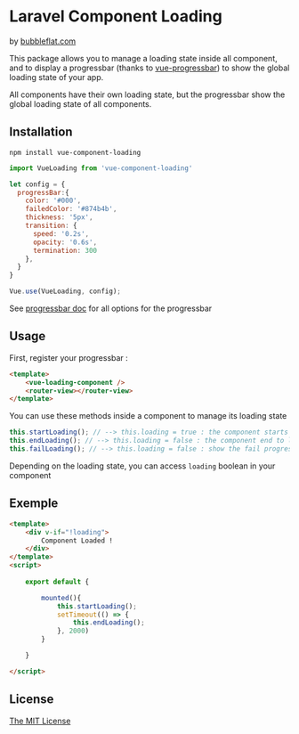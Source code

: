 # Laravel Component Loading

by [bubbleflat.com]()

This package allows you to manage a loading state inside all component, and to display a progressbar (thanks to [vue-progressbar](https://github.com/hilongjw/vue-progressbar)) to show the global loading state of your app.

All components have their own loading state, but the progressbar show the global loading state of all components.

## Installation

````
npm install vue-component-loading
````

```javascript
import VueLoading from 'vue-component-loading'

let config = {
  progressBar:{
    color: '#000',
    failedColor: '#874b4b',
    thickness: '5px',
    transition: {
      speed: '0.2s',
      opacity: '0.6s',
      termination: 300
    },
  }
}

Vue.use(VueLoading, config);
```

See [progressbar doc](https://github.com/hilongjw/vue-progressbar#constructor-options) for all options for the progressbar

## Usage

First, register your progressbar :

```html
<template>
    <vue-loading-component />
    <router-view></router-view>
</template>
```

You can use these methods inside a component to manage its loading state

```javascript
this.startLoading(); // --> this.loading = true : the component starts to load, the progressbar appear
this.endLoading(); // --> this.loading = false : the component end to load, the progressbar progress :p (if it's the last component, it disappear)
this.failLoading(); // --> this.loading = false : show the fail progressbar
```

Depending on the loading state, you can access `loading` boolean in your component

## Exemple

```html
<template>
    <div v-if="!loading">
        Component Loaded !
    </div>
</template>
<script>
    
    export default {

        mounted(){
            this.startLoading();
            setTimeout(() => {
                this.endLoading();
            }, 2000)
        }

    }

</script>
```

## License

[The MIT License](https://opensource.org/licenses/MIT)